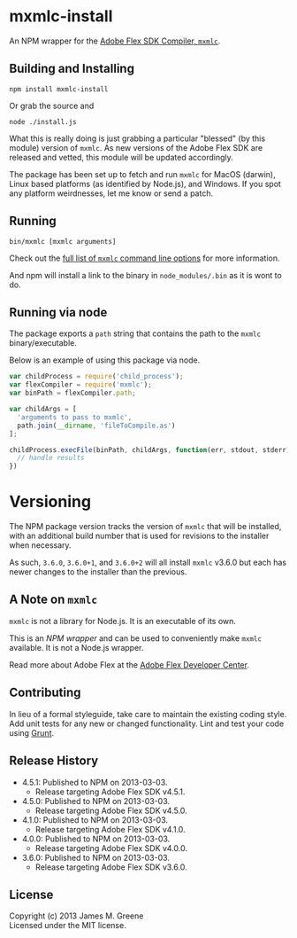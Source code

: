 # mxmlc-install

An NPM wrapper for the [Adobe Flex SDK Compiler, `mxmlc`][flex/devcenter].


## Building and Installing

```shell
npm install mxmlc-install
```

Or grab the source and

```shell
node ./install.js
```

What this is really doing is just grabbing a particular "blessed" (by
this module) version of `mxmlc`.  As new versions of the Adobe Flex SDK are released
and vetted, this module will be updated accordingly.

The package has been set up to fetch and run `mxmlc` for MacOS (darwin),
Linux based platforms (as identified by Node.js), and Windows.  If you
spot any platform weirdnesses, let me know or send a patch.


## Running

```shell
bin/mxmlc [mxmlc arguments]
```

Check out the [full list of `mxmlc` command line options][flex/compiler-options]
for more information.

And npm will install a link to the binary in `node_modules/.bin` as
it is wont to do.


## Running via node

The package exports a `path` string that contains the path to the
`mxmlc` binary/executable.

Below is an example of using this package via node.

```js
var childProcess = require('child_process');
var flexCompiler = require('mxmlc');
var binPath = flexCompiler.path;

var childArgs = [
  'arguments to pass to mxmlc',
  path.join(__dirname, 'fileToCompile.as')
];

childProcess.execFile(binPath, childArgs, function(err, stdout, stderr) {
  // handle results
})
```


# Versioning

The NPM package version tracks the version of `mxmlc` that will be installed,
with an additional build number that is used for revisions to the installer
when necessary.

As such, `3.6.0`, `3.6.0+1`, and `3.6.0+2` will all install `mxmlc` v3.6.0 but each
has newer changes to the installer than the previous.

## A Note on `mxmlc`

`mxmlc` is not a library for Node.js. It is an executable of its own.

This is an _NPM wrapper_ and can be used to conveniently make `mxmlc` available.
It is not a Node.js wrapper.

Read more about Adobe Flex at the [Adobe Flex Developer Center][flex/devcenter].


## Contributing
In lieu of a formal styleguide, take care to maintain the existing coding style.
Add unit tests for any new or changed functionality. Lint and test your code
using [Grunt][grunt/site].


## Release History
 - 4.5.1: Published to NPM on 2013-03-03.
    - Release targeting Adobe Flex SDK v4.5.1.
 - 4.5.0: Published to NPM on 2013-03-03.
    - Release targeting Adobe Flex SDK v4.5.0.
 - 4.1.0: Published to NPM on 2013-03-03.
    - Release targeting Adobe Flex SDK v4.1.0.
 - 4.0.0: Published to NPM on 2013-03-03.
    - Release targeting Adobe Flex SDK v4.0.0.
 - 3.6.0: Published to NPM on 2013-03-03.
    - Release targeting Adobe Flex SDK v3.6.0.


## License
Copyright (c) 2013 James M. Greene  
Licensed under the MIT license.


[flex/devcenter]: http://www.adobe.com/devnet/flex.html "Adobe Flex Developer Center"
[flex/compiler-options]: http://livedocs.adobe.com/flex/3/html/help.html?content=compilers_14.html "mxmlc command line options"
[grunt/site]: (http://gruntjs.com/) "Grunt"